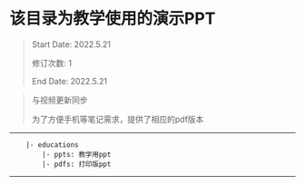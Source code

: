# 该目录为教学使用的演示PPT

> Start Date: 2022.5.21
> 
> 修订次数: 1
> 
> End Date: 2022.5.21

> 与视频更新同步
>
> 为了方便手机等笔记需求，提供了相应的pdf版本

---
```
    |- educations
        |- ppts: 教学用ppt
        |- pdfs: 打印版ppt
```
---